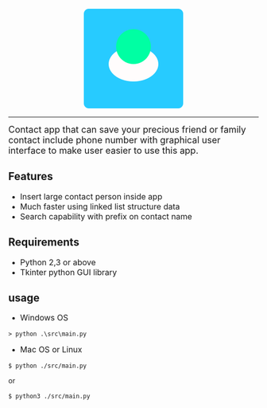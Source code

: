 <p align="center">
    <img width="200" height="200" src="assets/Logo.png">
</p>

--------------------------------------
<font size="4">
    Contact app that can save your precious friend or family contact include phone number with graphical user interface to make user easier to use this app.
</font>

<br>

## Features 
- <font size="3">Insert large contact person inside app</font>
- <font size="3">Much faster using linked list structure data</font>
- <font size="3">Search capability with prefix on contact name</font>

## Requirements
- <font size="3">Python 2,3 or above</font>
- <font size="3">Tkinter python GUI library</font>

## usage 
- <font size="3">Windows OS</font>
```
> python .\src\main.py
```
- <font size="3">Mac OS or Linux</font>
```
$ python ./src/main.py
```
or
```
$ python3 ./src/main.py
```
